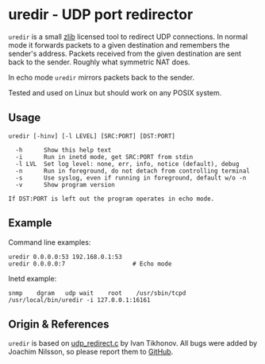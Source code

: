 uredir - UDP port redirector
============================

`uredir` is a small [zlib][] licensed tool to redirect UDP connections.
In normal mode it forwards packets to a given destination and remembers
the sender's address.  Packets received from the given destination are
sent back to the sender.  Roughly what symmetric NAT does.

In echo mode `uredir` mirrors packets back to the sender.

Tested and used on Linux but should work on any POSIX system.


Usage
-----

    uredir [-hinv] [-l LEVEL] [SRC:PORT] [DST:PORT]
    
      -h      Show this help text
      -i      Run in inetd mode, get SRC:PORT from stdin
      -l LVL  Set log level: none, err, info, notice (default), debug
      -n      Run in foreground, do not detach from controlling terminal
      -s      Use syslog, even if running in foreground, default w/o -n
      -v      Show program version
    
    If DST:PORT is left out the program operates in echo mode.


Example
-------

Command line examples:

    uredir 0.0.0.0:53 192.168.0.1:53
    uredir 0.0.0.0:7                   # Echo mode

Inetd example:

    snmp	dgram	udp	wait	root	/usr/sbin/tcpd /usr/local/bin/uredir -i 127.0.0.1:16161


Origin & References
-------------------

`uredir` is based on [udp_redirect.c][] by Ivan Tikhonov.  All bugs were
added by Joachim Nilsson, so please report them to [GitHub][].


[zlib]: https://en.wikipedia.org/wiki/Zlib_License
[udp_redirect.c]: http://brokestream.com/udp_redirect.html
[GitHub]: https://github.com/troglobit/uredir

